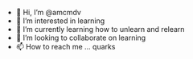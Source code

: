 - 👋 Hi, I’m @amcmdv
- 👀 I’m interested in learning
- 🌱 I’m currently learning how to unlearn and relearn
- 💞️ I’m looking to collaborate on learning
- 📫 How to reach me ... quarks

<!---
amcmdv/amcmdv is a ✨ special ✨ repository because its `README.md` (this file) appears on your GitHub profile.
You can click the Preview link to take a look at your changes.
--->
